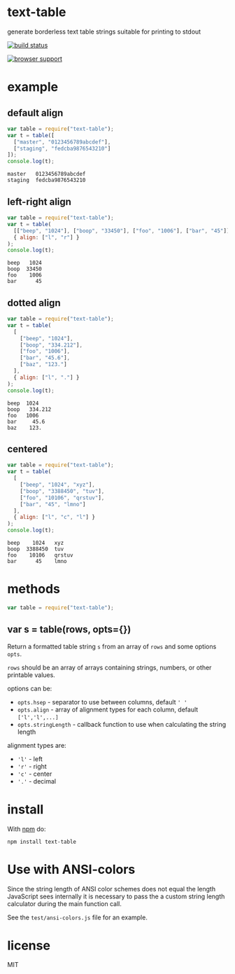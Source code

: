 # text-table

generate borderless text table strings suitable for printing to stdout

[![build status](https://secure.travis-ci.org/substack/text-table.png)](http://travis-ci.org/substack/text-table)

[![browser support](https://ci.testling.com/substack/text-table.png)](http://ci.testling.com/substack/text-table)

# example

## default align

```js
var table = require("text-table");
var t = table([
  ["master", "0123456789abcdef"],
  ["staging", "fedcba9876543210"]
]);
console.log(t);
```

```
master   0123456789abcdef
staging  fedcba9876543210
```

## left-right align

```js
var table = require("text-table");
var t = table(
  [["beep", "1024"], ["boop", "33450"], ["foo", "1006"], ["bar", "45"]],
  { align: ["l", "r"] }
);
console.log(t);
```

```
beep   1024
boop  33450
foo    1006
bar      45
```

## dotted align

```js
var table = require("text-table");
var t = table(
  [
    ["beep", "1024"],
    ["boop", "334.212"],
    ["foo", "1006"],
    ["bar", "45.6"],
    ["baz", "123."]
  ],
  { align: ["l", "."] }
);
console.log(t);
```

```
beep  1024
boop   334.212
foo   1006
bar     45.6
baz    123.
```

## centered

```js
var table = require("text-table");
var t = table(
  [
    ["beep", "1024", "xyz"],
    ["boop", "3388450", "tuv"],
    ["foo", "10106", "qrstuv"],
    ["bar", "45", "lmno"]
  ],
  { align: ["l", "c", "l"] }
);
console.log(t);
```

```
beep    1024   xyz
boop  3388450  tuv
foo    10106   qrstuv
bar      45    lmno
```

# methods

```js
var table = require("text-table");
```

## var s = table(rows, opts={})

Return a formatted table string `s` from an array of `rows` and some options
`opts`.

`rows` should be an array of arrays containing strings, numbers, or other
printable values.

options can be:

* `opts.hsep` - separator to use between columns, default `' '`
* `opts.align` - array of alignment types for each column, default `['l','l',...]`
* `opts.stringLength` - callback function to use when calculating the string length

alignment types are:

* `'l'` - left
* `'r'` - right
* `'c'` - center
* `'.'` - decimal

# install

With [npm](https://npmjs.org) do:

```
npm install text-table
```

# Use with ANSI-colors

Since the string length of ANSI color schemes does not equal the length
JavaScript sees internally it is necessary to pass the a custom string length
calculator during the main function call.

See the `test/ansi-colors.js` file for an example.

# license

MIT
